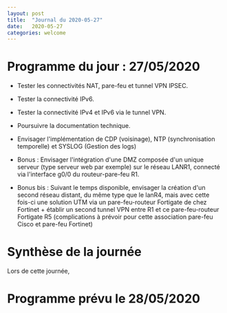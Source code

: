 ```yaml
---
layout: post
title:  "Journal du 2020-05-27"
date:   2020-05-27
categories: welcome
---
```


# Programme du jour : 27/05/2020

* Tester les connectivités NAT, pare-feu et tunnel VPN IPSEC.
* Tester la connectivité IPv6.
* Tester la connectivité IPv4 et IPv6 via le tunnel VPN.
* Poursuivre la documentation technique.
* Envisager l'implémentation de CDP (voisinage), NTP (synchronisation temporelle) et SYSLOG (Gestion des logs)

* Bonus : Envisager l'intégration d'une DMZ composée d'un unique serveur (type serveur web par exemple) sur le réseau LANR1, connecté via l'interface g0/0 du routeur-pare-feu R1.
* Bonus bis : Suivant le temps disponible, envisager la création d'un second réseau distant, du même type que le lanR4, mais avec cette fois-ci une solution UTM via un pare-feu-routeur Fortigate de chez Fortinet + établir un second tunnel VPN entre R1 et ce pare-feu-routeur Fortigate R5 (complications à prévoir pour cette association pare-feu Cisco et pare-feu Fortinet)

# Synthèse de la journée

Lors de cette journée, 


# Programme prévu le 28/05/2020


